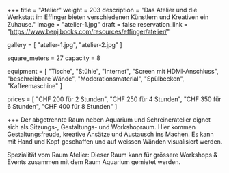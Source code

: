 +++
title = "Atelier"
weight = 203
description = "Das Atelier und die Werkstatt im Effinger bieten verschiedenen Künstlern und Kreativen ein Zuhause."
image = "atelier-1.jpg"
draft = false
reservation_link = "https://www.benjibooks.com/resources/effinger/atelier/"

gallery = [
  "atelier-1.jpg",
  "atelier-2.jpg"
]

square_meters = 27
capacity = 8

equipment = [
  "Tische",
  "Stühle",
  "Internet",
  "Screen mit HDMI-Anschluss",
  "beschreibbare Wände",
  "Moderationsmaterial",
  "Spülbecken",
  "Kaffeemaschine"
]

prices = [
  "CHF 200 für 2 Stunden",
  "CHF 250 für 4 Stunden",
  "CHF 350 für 6 Stunden",
  "CHF 400 für 8 Stunden"
]

+++
Der abgetrennte Raum neben Aquarium und Schreineratelier eignet sich als Sitzungs-, Gestaltungs- und Workshopraum. Hier kommen Gestaltungsfreude, kreative Ansätze und Austausch ins Machen. Es kann mit Hand und Kopf geschaffen und auf weissen Wänden visualisiert werden.

Spezialität vom Raum Atelier: Dieser Raum kann für grössere Workshops & Events zusammen mit dem Raum Aquarium gemietet werden. 
